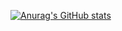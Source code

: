 [![Anurag's GitHub stats](https://github-readme-stats.vercel.app/api?username=TimoRiegebauer&show_icons=true)](https://github.com/anuraghazra/github-readme-stats)
